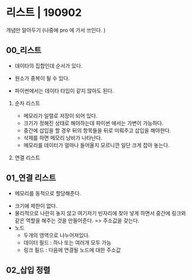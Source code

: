 # 리스트 | 190902

개념만 알아두기 (나중에 pro 에 가서 쓰인다. )



## 00_리스트

* 데이타의 집합인데 순서가 있다. 

* 원소가 중복이 될 수 있다. 
* 파이썬에서는 데이타 타입이 같지 않아도 된다.



1. 순차 리스트 

   * 메모리가 일렬로 저장이 되어 있다. 
   * 크기가 정해진 상태로 해야하는데 파이썬 에서는 가변이 가능하다. 
   * 중간에 삽입을 할 경우 뒤의 항목들을 뒤로 미뤄주고 삽입을 해야한다.
   * 삭제를 하면 메모리 낭비가 나타난다. 
   * 메모리를 데이터가 얼마나 들어올지 모르니깐 일단 크게 잡아 놓는다. 

   

2. 연결 리스트 



## 01_연결 리스트

* 메모리를 동적으로 할당해준다. 

- 크기에 제한이 없다. 
- 물리적으로 나란히 놓지 않고 여기저기 빈자리에 찾아 넣게 하면서 중간에 링크와 같은 역할을 해주는 것을 만들어준다. => 주소값을 갖는다. 
- 노드 
  - 두개의 영역으로 나누어져있다. 
  - 데이터 필드 : 하나 또는 여러개 모두 가능 
  - 링크 필드 : 다음에 연결될 노드에 대한 주소값 



## 02_삽입 정렬 









